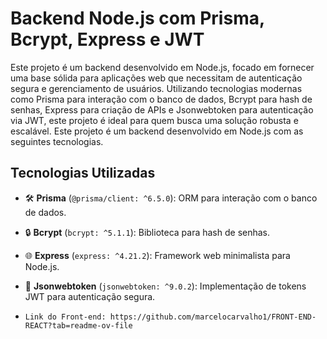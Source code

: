 # Backend Node.js com Prisma, Bcrypt, Express e JWT
Este projeto é um backend desenvolvido em Node.js, focado em fornecer uma base sólida para aplicações web que necessitam de autenticação segura e gerenciamento de usuários. Utilizando tecnologias modernas como Prisma para interação com o banco de dados, Bcrypt para hash de senhas, Express para criação de APIs e Jsonwebtoken para autenticação via JWT, este projeto é ideal para quem busca uma solução robusta e escalável.
Este projeto é um backend desenvolvido em Node.js com as seguintes tecnologias.

## Tecnologias Utilizadas

- 🛠️ **Prisma** (`@prisma/client: ^6.5.0`): ORM para interação com o banco de dados.
- 🔒 **Bcrypt** (`bcrypt: ^5.1.1`): Biblioteca para hash de senhas.
- 🌐 **Express** (`express: ^4.21.2`): Framework web minimalista para Node.js.
- 🔑 **Jsonwebtoken** (`jsonwebtoken: ^9.0.2`): Implementação de tokens JWT para autenticação segura.

  
- `Link do Front-end: https://github.com/marcelocarvalho1/FRONT-END-REACT?tab=readme-ov-file`
